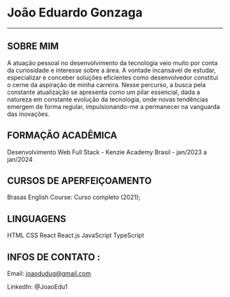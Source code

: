 # João Eduardo Gonzaga 

---

## SOBRE MIM
A atuação pessoal no desenvolvimento da tecnologia veio muito por conta da curiosidade e interesse sobre a área. A vontade incansável de estudar, especializar e conceber soluções eficientes como desenvolvedor constitui o cerne da aspiração de minha carreira. Nesse percurso, a busca pela constante atualização se apresenta como um pilar essencial, dada a natureza em constante evolução da tecnologia, onde novas tendências emergem de forma regular, impulsionando-me a permanecer na vanguarda das inovações.

## FORMAÇÃO ACADÊMICA

Desenvolvimento Web Full Stack - Kenzie Academy Brasil - jan/2023 a jan/2024

## CURSOS DE APERFEIÇOAMENTO

Brasas English Course: Curso completo (2021);

## LINGUAGENS 

HTML
CSS
React
React.js
JavaScript
TypeScript

## INFOS DE CONTATO :

Email: joaodudug@gmail.com

LinkedIn: @JoaoEdu1